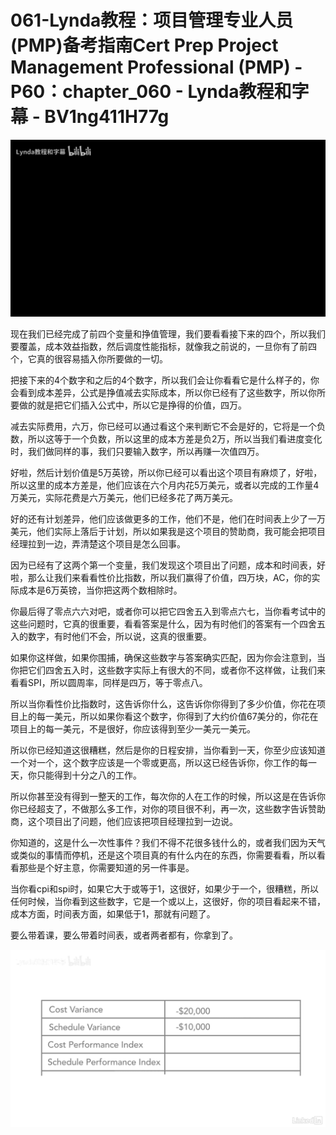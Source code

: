 # 061-Lynda教程：项目管理专业人员(PMP)备考指南Cert Prep Project Management Professional (PMP) - P60：chapter_060 - Lynda教程和字幕 - BV1ng411H77g

![](img/c89270d565d5330f7be0400d7d95ca72_0.png)

现在我们已经完成了前四个变量和挣值管理，我们要看看接下来的四个，所以我们要覆盖，成本效益指数，然后调度性能指标，就像我之前说的，一旦你有了前四个，它真的很容易插入你所要做的一切。

把接下来的4个数字和之后的4个数字，所以我们会让你看看它是什么样子的，你会看到成本差异，公式是挣值减去实际成本，所以你已经有了这些数字，所以你所要做的就是把它们插入公式中，所以它是挣得的价值，四万。

减去实际费用，六万，你已经可以通过看这个来判断它不会是好的，它将是一个负数，所以这等于一个负数，所以这里的成本方差是负2万，所以当我们看进度变化时，我们做同样的事，我们只要输入数字，所以再赚一次值四万。

好啦，然后计划价值是5万英镑，所以你已经可以看出这个项目有麻烦了，好啦，所以这里的成本方差是，他们应该在六个月内花5万美元，或者以完成的工作量4万美元，实际花费是六万美元，他们已经多花了两万美元。

好的还有计划差异，他们应该做更多的工作，他们不是，他们在时间表上少了一万美元，他们实际上落后于计划，所以如果我是这个项目的赞助商，我可能会把项目经理拉到一边，弄清楚这个项目是怎么回事。

因为已经有了这两个第一个变量，我们发现这个项目出了问题，成本和时间表，好啦，那么让我们来看看性价比指数，所以我们赢得了价值，四万块，AC，你的实际成本是6万英镑，当你把这两个数相除时。

你最后得了零点六六对吧，或者你可以把它四舍五入到零点六七，当你看考试中的这些问题时，它真的很重要，看看答案是什么，因为有时他们的答案有一个四舍五入的数字，有时他们不会，所以说，这真的很重要。

如果你这样做，如果你围捕，确保这些数字与答案确实匹配，因为你会注意到，当你把它们四舍五入时，这些数字实际上有很大的不同，或者你不这样做，让我们来看看SPI，所以圆周率，同样是四万，等于零点八。

所以当你看性价比指数时，这告诉你什么，这告诉你你得到了多少价值，你花在项目上的每一美元，所以如果你看这个数字，你得到了大约价值67美分的，你花在项目上的每一美元，不是很好，你应该得到至少一美元一美元。

所以你已经知道这很糟糕，然后是你的日程安排，当你看到一天，你至少应该知道一个对一个，这个数字应该是一个零或更高，所以这已经告诉你，你工作的每一天，你只能得到十分之八的工作。

所以你甚至没有得到一整天的工作，每次你的人在工作的时候，所以这是在告诉你你已经超支了，不做那么多工作，对你的项目很不利，再一次，这些数字告诉赞助商，这个项目出了问题，他们应该把项目经理拉到一边说。

你知道的，这是什么一次性事件？我们不得不花很多钱什么的，或者我们因为天气或类似的事情而停机，还是这个项目真的有什么内在的东西，你需要看看，所以看看那些是个好主意，你需要知道的另一件事是。

当你看cpi和spi时，如果它大于或等于1，这很好，如果少于一个，很糟糕，所以任何时候，当你看到这些数字，它是一个或以上，这很好，你的项目看起来不错，成本方面，时间表方面，如果低于1，那就有问题了。

要么带着课，要么带着时间表，或者两者都有，你拿到了。

![](img/c89270d565d5330f7be0400d7d95ca72_2.png)